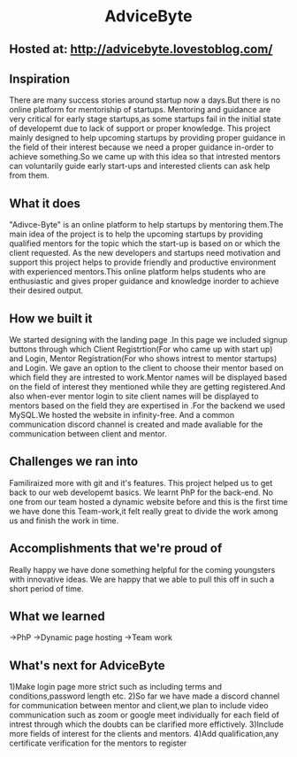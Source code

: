  ## <h1 align="center">AdviceByte</h1>

## Hosted at: http://advicebyte.lovestoblog.com/
## Inspiration
There are many success stories around startup now a days.But there is no online platform for mentoriship of startups. Mentoring and guidance are very critical for early stage startups,as some startups fail in the initial state of developemt due to lack of support or proper knowledge. This project mainly designed to help upcoming startups by providing proper guidance in the field of their interest because we need a proper guidance in-order to achieve something.So we came up with this idea so that intrested mentors can voluntarily guide early start-ups and interested clients can ask help from them.

## What it does
"Adivce-Byte" is an online platform to help startups by mentoring them.The main idea of the project is to help the upcoming startups by providing qualified mentors for the topic which the start-up is based on or which the client requested.
As the new developers and startups need motivation and support this project helps to provide friendly and productive environment with experienced mentors.This online platform helps students who are enthusiastic and gives proper guidance 
and knowledge inorder to achieve their desired output.

## How we built it
We started designing with the landing page .In this page we included signup buttons through which Client Registrtion(For who came up with start up) and Login, Mentor Registration(For who shows intrest to mentor startups) and Login.
We gave an option to the client to choose their mentor based on which field they are intrested to work.Mentor names will be displayed based on the field of interest they mentioned while they are getting registered.And also when-ever mentor login to site client names will be displayed to mentors based on the field they are expertised in .For the backend we used MySQL.We hosted the website in infinity-free. And a common communication discord channel is created and made avaliable for the communication between client and mentor.

## Challenges we ran into
Familiraized more with git and it's features.
This project helped us to get back to our web developemt basics.
We learnt PhP for the back-end.
No one from our team hosted a dynamic website before and this is the first time we have done this
Team-work,it felt really great to divide the work among us and finish the work in time.

## Accomplishments that we're proud of
Really  happy we have done something helpful for the coming youngsters with innovative ideas.
We are happy that we able to pull this off in such a short period of time.

## What we learned
->PhP
->Dynamic page hosting
->Team work

## What's next for AdviceByte
1)Make login page more strict such as including terms and conditions,password length etc.
2)So far we have made a discord channel for communication between mentor and client,we plan to include video communication such as zoom or google meet individually for each field of intrest through which the doubts can be clarified more effictively.
3)Include more fields of interest for the clients and mentors.
4)Add qualification,any certificate verification for the mentors to register

